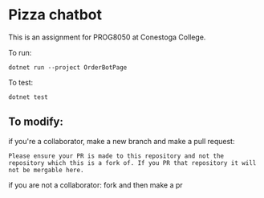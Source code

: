   # Pizza chatbot


This is an assignment for PROG8050 at Conestoga College.

To run:

```
dotnet run --project OrderBotPage

```

To test:

```
dotnet test
```
## To modify: 

if you're a collaborator, make a new branch and make a pull request: 

    Please ensure your PR is made to this repository and not the repository which this is a fork of. If you PR that repository it will not be mergable here.

if you are not a collaborator: fork and then make a pr
